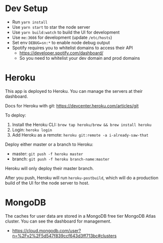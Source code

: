 # Dev Setup

* Run `yarn install`
* Use `yarn start` to star the node server
* Use `yarn build:watch` to build the UI for development
* Use `me:3666` for development (update `/etc/hosts`)
* Set env `DEBUG=sn:*` to enable node debug output
* Spotify requires you to whitelist domains to access their API
    * https://developer.spotify.com/dashboard/
    * So you need to whitelist your dev domain and prod domains

# Heroku

This app is deployed to Heroku. You can manage the servers at their dashboard.

Docs for Heroku with git: https://devcenter.heroku.com/articles/git

To deploy:
1. Install the Heroku CLI: `brew tap heroku/brew && brew install heroku`
1. Login: `heroku login`
1. Add Heroku as a remote: `heroku git:remote -a i-already-saw-that`

Deploy either master or a branch to Heroku:
* master: `git push -f heroku master`
* branch: `git push -f heroku branch-name:master`

Heroku will only deploy their master branch.

After you push, Heroku will run `heroku-postbuild`, which will do a production build of the UI for the node server to host.

# MongoDB

The caches for user data are stored in a MongoDB free tier MongoDB Atlas cluster. You can see the dashboard for management.
* https://cloud.mongodb.com/user?n=%2Fv2%2F5d547f839ccf643d3ff713bc#clusters

